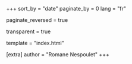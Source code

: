 +++
sort_by = "date"
paginate_by = 0
lang = "fr"

paginate_reversed = true

transparent = true

template = "index.html"

[extra]
author = "Romane Nespoulet"
+++
